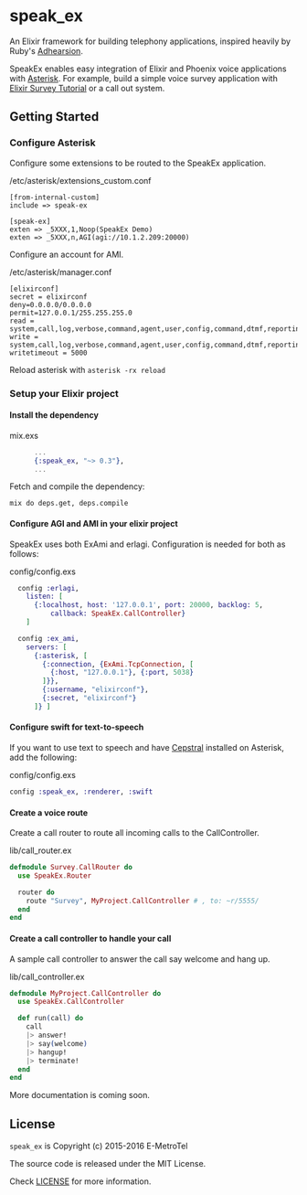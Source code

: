 # speak_ex
An Elixir framework for building telephony applications, inspired heavily by Ruby's [Adhearsion](http://adhearsion.com/).

SpeakEx enables easy integration of Elixir and Phoenix voice applications with [Asterisk](http://www.asterisk.org/). For example, build a simple voice survey application with [Elixir Survey Tutorial](https://github.com/smpallen99/elixir_survey_tutorial) or a call out system.

## Getting Started

### Configure Asterisk

Configure some extensions to be routed to the SpeakEx application.

/etc/asterisk/extensions_custom.conf
```
[from-internal-custom]
include => speak-ex

[speak-ex]
exten => _5XXX,1,Noop(SpeakEx Demo)
exten => _5XXX,n,AGI(agi://10.1.2.209:20000)
```

Configure an account for AMI.

/etc/asterisk/manager.conf
```
[elixirconf]
secret = elixirconf
deny=0.0.0.0/0.0.0.0
permit=127.0.0.1/255.255.255.0
read = system,call,log,verbose,command,agent,user,config,command,dtmf,reporting,cdr,dialplan,originate
write = system,call,log,verbose,command,agent,user,config,command,dtmf,reporting,cdr,dialplan,originate
writetimeout = 5000
```

Reload asterisk with `asterisk -rx reload`

### Setup your Elixir project

#### Install the dependency

mix.exs
```elixir
      ...
      {:speak_ex, "~> 0.3"},
      ...
```

Fetch and compile the dependency:

```
mix do deps.get, deps.compile
```

#### Configure AGI and AMI in your elixir project

SpeakEx uses both ExAmi and erlagi. Configuration is needed for both as follows:

config/config.exs
```elixir
  config :erlagi,
    listen: [
      {:localhost, host: '127.0.0.1', port: 20000, backlog: 5,
          callback: SpeakEx.CallController}
    ]

  config :ex_ami,
    servers: [
      {:asterisk, [
        {:connection, {ExAmi.TcpConnection, [
          {:host, "127.0.0.1"}, {:port, 5038}
        ]}},
        {:username, "elixirconf"},
        {:secret, "elixirconf"}
      ]} ]
  ```

#### Configure swift for text-to-speech

If you want to use text to speech and have [Cepstral](http://www.cepstral.com/) installed on Asterisk, add the following:

config/config.exs
```elixir
config :speak_ex, :renderer, :swift
```

#### Create a voice route

Create a call router to route all incoming calls to the CallController.

lib/call_router.ex
```elixir
defmodule Survey.CallRouter do
  use SpeakEx.Router

  router do
    route "Survey", MyProject.CallController # , to: ~r/5555/
  end
end
```

#### Create a call controller to handle your call

A sample call controller to answer the call say welcome and hang up.

lib/call_controller.ex
```elixir
defmodule MyProject.CallController do
  use SpeakEx.CallController

  def run(call) do
    call
    |> answer!
    |> say(welcome)
    |> hangup!
    |> terminate!
  end
end
```

More documentation is coming soon.

## License

`speak_ex` is Copyright (c) 2015-2016 E-MetroTel

The source code is released under the MIT License.

Check [LICENSE](LICENSE) for more information.
